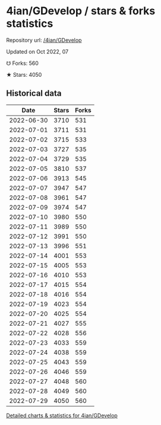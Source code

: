 # 4ian/GDevelop / stars & forks statistics

Repository url: [/4ian/GDevelop](https://github.com/4ian/GDevelop)

Updated on Oct 2022, 07

☋ Forks: 560

★ Stars: 4050

## Historical data
| Date | Stars | Forks |
|------|-------|-------|
| 2022-06-30 | 3710 | 531 | 
| 2022-07-01 | 3711 | 531 | 
| 2022-07-02 | 3715 | 533 | 
| 2022-07-03 | 3727 | 535 | 
| 2022-07-04 | 3729 | 535 | 
| 2022-07-05 | 3810 | 537 | 
| 2022-07-06 | 3913 | 545 | 
| 2022-07-07 | 3947 | 547 | 
| 2022-07-08 | 3961 | 547 | 
| 2022-07-09 | 3974 | 547 | 
| 2022-07-10 | 3980 | 550 | 
| 2022-07-11 | 3989 | 550 | 
| 2022-07-12 | 3991 | 550 | 
| 2022-07-13 | 3996 | 551 | 
| 2022-07-14 | 4001 | 553 | 
| 2022-07-15 | 4005 | 553 | 
| 2022-07-16 | 4010 | 553 | 
| 2022-07-17 | 4015 | 554 | 
| 2022-07-18 | 4016 | 554 | 
| 2022-07-19 | 4023 | 554 | 
| 2022-07-20 | 4025 | 554 | 
| 2022-07-21 | 4027 | 555 | 
| 2022-07-22 | 4028 | 556 | 
| 2022-07-23 | 4033 | 559 | 
| 2022-07-24 | 4038 | 559 | 
| 2022-07-25 | 4043 | 559 | 
| 2022-07-26 | 4046 | 559 | 
| 2022-07-27 | 4048 | 560 | 
| 2022-07-28 | 4049 | 560 | 
| 2022-07-29 | 4050 | 560 | 


[Detailed charts & statistics for 4ian/GDevelop](https://reviewgithub.com/rep/4ian/GDevelop)
